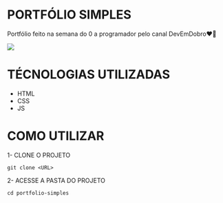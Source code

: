 # PORTFÓLIO SIMPLES
Portfólio feito na semana do 0 a programador pelo canal DevEmDobro❤️🚀

<img src= "./portfoliogif.gif">


# TÉCNOLOGIAS UTILIZADAS
- HTML
- CSS
- JS

# COMO UTILIZAR
1- CLONE O PROJETO
```
git clone <URL>
```
2- ACESSE A PASTA DO PROJETO
```
cd portfolio-simples
```
